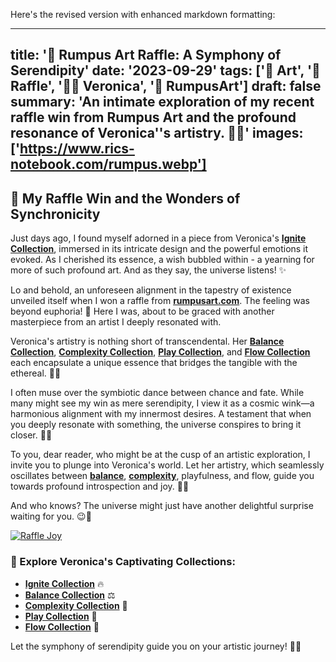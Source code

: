 Here's the revised version with enhanced markdown formatting:

---
title: '🎨 Rumpus Art Raffle: A Symphony of Serendipity'
date: '2023-09-29'
tags: ['🎨 Art', '🎉 Raffle', '👩‍🎨 Veronica', '🌈 RumpusArt']
draft: false
summary: 'An intimate exploration of my recent raffle win from Rumpus Art and the profound resonance of Veronica''s artistry. 🌌🎨'
images: ['https://www.rics-notebook.com/rumpus.webp']
---

## 🎉 My Raffle Win and the Wonders of Synchronicity

Just days ago, I found myself adorned in a piece from Veronica's [**Ignite Collection**](https://rumpusart.myshopify.com/collections/ignite-collection), immersed in its intricate design and the powerful emotions it evoked. As I cherished its essence, a wish bubbled within - a yearning for more of such profound art. And as they say, the universe listens! ✨

Lo and behold, an unforeseen alignment in the tapestry of existence unveiled itself when I won a raffle from [**rumpusart.com**](https://rumpusart.com/). The feeling was beyond euphoria! 🎊 Here I was, about to be graced with another masterpiece from an artist I deeply resonated with.

Veronica's artistry is nothing short of transcendental. Her [**Balance Collection**](https://rumpusart.myshopify.com/collections/balance-collection), [**Complexity Collection**](https://rumpusart.myshopify.com/collections/complexity), [**Play Collection**](https://rumpusart.myshopify.com/collections/play-collection), and [**Flow Collection**](https://rumpusart.myshopify.com/collections/flow-collection) each encapsulate a unique essence that bridges the tangible with the ethereal. 🌈🎨

I often muse over the symbiotic dance between chance and fate. While many might see my win as mere serendipity, I view it as a cosmic wink—a harmonious alignment with my innermost desires. A testament that when you deeply resonate with something, the universe conspires to bring it closer. 🌌💫

To you, dear reader, who might be at the cusp of an artistic exploration, I invite you to plunge into Veronica's world. Let her artistry, which seamlessly oscillates between [**balance**](https://rumpusart.myshopify.com/collections/balance-collection), [**complexity**](https://rumpusart.myshopify.com/collections/complexity), playfulness, and flow, guide you towards profound introspection and joy. 🎨✨

And who knows? The universe might just have another delightful surprise waiting for you. 😉🌠

[![Raffle Joy](https://www.rics-notebook.com/rumpus.webp)](https://rumpusart.com/)

### 🎨 Explore Veronica's Captivating Collections:
- [**Ignite Collection**](https://rumpusart.myshopify.com/collections/ignite-collection) 🔥
- [**Balance Collection**](https://rumpusart.myshopify.com/collections/balance-collection) ⚖️
- [**Complexity Collection**](https://rumpusart.myshopify.com/collections/complexity) 🧩
- [**Play Collection**](https://rumpusart.myshopify.com/collections/play-collection) 🎡
- [**Flow Collection**](https://rumpusart.myshopify.com/collections/flow-collection) 🌊

Let the symphony of serendipity guide you on your artistic journey! 🎼✨